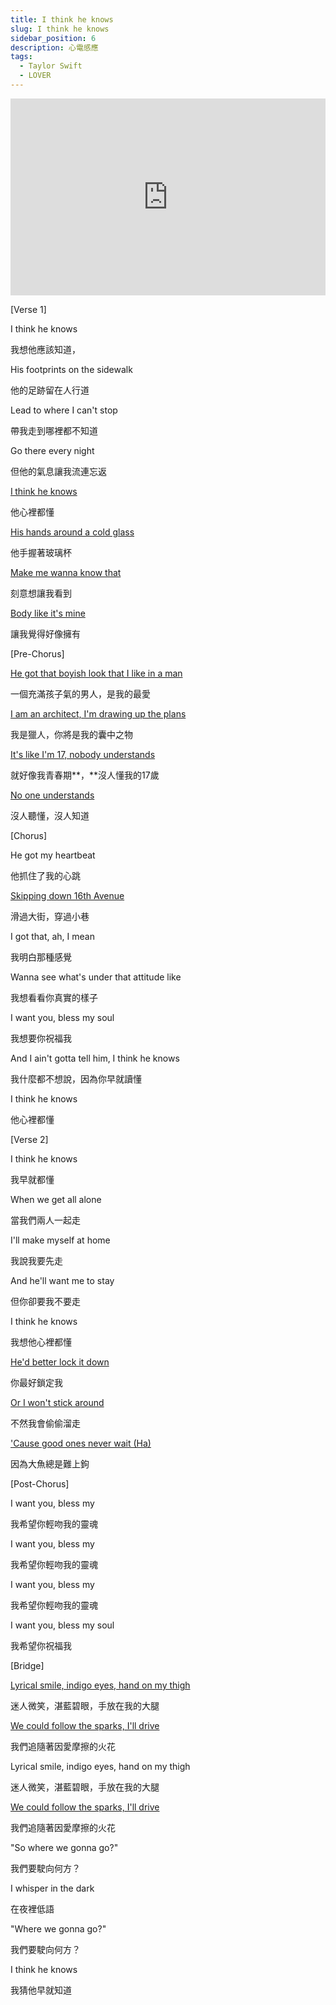 ```yaml
---
title: I think he knows
slug: I think he knows
sidebar_position: 6
description: 心電感應
tags:
  - Taylor Swift
  - LOVER
---
```


<iframe width="100%" height="315" src="https://www.youtube.com/embed/2d1wKn-oJnA" title="YouTube video player" frameborder="0" allow="accelerometer; autoplay; clipboard-write; encrypted-media; gyroscope; picture-in-picture; web-share" allowfullscreen></iframe>

[Verse 1]

I think he knows

我想他應該知道，

His footprints on the sidewalk

他的足跡留在人行道

Lead to where I can't stop

帶我走到哪裡都不知道

Go there every night

但他的氣息讓我流連忘返

[I think he knows](https://genius.com/Taylor-swift-i-think-he-knows-lyrics#note-1889100%1)

他心裡都懂

[His hands around a cold glass](https://genius.com/Taylor-swift-i-think-he-knows-lyrics#note-1889100%1)

他手握著玻璃杯

[Make me wanna know that](https://genius.com/Taylor-swift-i-think-he-knows-lyrics#note-1889100%1)

刻意想讓我看到

[Body like it's mine](https://genius.com/Taylor-swift-i-think-he-knows-lyrics#note-1889100%1)

讓我覺得好像擁有

[Pre-Chorus]

[He got that boyish look that I like in a man](https://genius.com/Taylor-swift-i-think-he-knows-lyrics#note-17879505)

一個充滿孩子氣的男人，是我的最愛

[I am an architect, I'm drawing up the plans](https://genius.com/Taylor-swift-i-think-he-knows-lyrics#note-17913403)

我是獵人，你將是我的囊中之物

[It's like I'm 17, nobody understands](https://genius.com/Taylor-swift-i-think-he-knows-lyrics#note-17925881)

就好像我青春期**，**沒人懂我的17歲

[No one understands](https://genius.com/Taylor-swift-i-think-he-knows-lyrics#note-17925881)

沒人聽懂，沒人知道

[Chorus]

He got my heartbeat

他抓住了我的心跳

[Skipping down 16th Avenue](https://genius.com/Taylor-swift-i-think-he-knows-lyrics#note-17878605)

滑過大街，穿過小巷

I got that, ah, I mean

我明白那種感覺

Wanna see what's under that attitude like

我想看看你真實的樣子

I want you, bless my soul

我想要你祝福我

And I ain't gotta tell him, I think he knows

我什麼都不想說，因為你早就讀懂

I think he knows

他心裡都懂

[Verse 2]

I think he knows

我早就都懂

When we get all alone

當我們兩人一起走

I'll make myself at home

我說我要先走

And he'll want me to stay

但你卻要我不要走

I think he knows

我想他心裡都懂

[He'd better lock it down](https://genius.com/Taylor-swift-i-think-he-knows-lyrics#note-17878965)

你最好鎖定我

[Or I won't stick around](https://genius.com/Taylor-swift-i-think-he-knows-lyrics#note-17878965)

不然我會偷偷溜走

['Cause good ones never wait (Ha)](https://genius.com/Taylor-swift-i-think-he-knows-lyrics#note-17878965)

因為大魚總是難上鉤

[Post-Chorus]

I want you, bless my

我希望你輕吻我的靈魂

I want you, bless my

我希望你輕吻我的靈魂

I want you, bless my

我希望你輕吻我的靈魂

I want you, bless my soul

我希望你祝福我

[Bridge]

[Lyrical smile, indigo eyes, hand on my thigh](https://genius.com/Taylor-swift-i-think-he-knows-lyrics#note-18291555)

迷人微笑，湛藍碧眼，手放在我的大腿

[We could follow the sparks, I'll drive](https://genius.com/Taylor-swift-i-think-he-knows-lyrics#note-17896129)

我們追隨著因愛摩擦的火花

Lyrical smile, indigo eyes, hand on my thigh

迷人微笑，湛藍碧眼，手放在我的大腿

[We could follow the sparks, I'll drive](https://genius.com/Taylor-swift-i-think-he-knows-lyrics#note-18441019)

我們追隨著因愛摩擦的火花

"So where we gonna go?"

我們要駛向何方？

I whisper in the dark

在夜裡低語

"Where we gonna go?"

我們要駛向何方？

I think he knows

我猜他早就知道